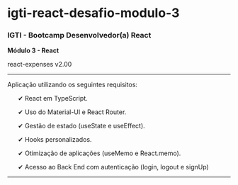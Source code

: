 # igti-react-desafio-modulo-3

### IGTI - Bootcamp Desenvolvedor(a) React

**Módulo 3 - React**

<p>react-expenses v2.00</p>

<hr/>

<p>Aplicação utilizando os seguintes requisitos:</p>

<ul>
<p> ✔ React em TypeScript. </p>
<p> ✔ Uso do Material-UI e React Router. </p>
<p> ✔ Gestão de estado (useState e useEffect). </p>
<p> ✔ Hooks personalizados. </p>
<p> ✔ Otimização de aplicações (useMemo e React.memo). </p>
<p> ✔ Acesso ao Back End com autenticação (login, logout e signUp) </p>
</ul>

<hr/>
